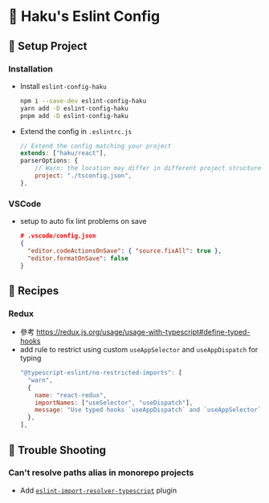 # 🍃 Haku's Eslint Config

## 🦴 Setup Project

### Installation

- Install `eslint-config-haku`

  ```bash
  npm i --save-dev eslint-config-haku
  yarn add -D eslint-config-haku
  pnpm add -D eslint-config-haku
  ```

- Extend the config in `.eslintrc.js`

  ```javascript
  // Extend the config matching your project
  extends: ["haku/react"],
  parserOptions: {
      // Warn: the location may differ in different project structure
      project: "./tsconfig.json",
  },
  ```

### VSCode

- setup to auto fix lint problems on save
  ```json
  # .vscode/config.json
  {
    "editor.codeActionsOnSave": { "source.fixAll": true },
    "editor.formatOnSave": false
  }
  ```

## 🥑 Recipes

### Redux

- 參考 https://redux.js.org/usage/usage-with-typescript#define-typed-hooks
- add rule to restrict using custom `useAppSelector` and `useAppDispatch` for typing
  ```javascript
  "@typescript-eslint/no-restricted-imports": [
    "warn",
    {
      name: "react-redux",
      importNames: ["useSelector", "useDispatch"],
      message: "Use typed hooks `useAppDispatch` and `useAppSelector` instead.",
    },
  ],
  ```

## 🍳 Trouble Shooting

### Can't resolve paths alias in monorepo projects

- Add [`eslint-import-resolver-typescript`](https://www.npmjs.com/package/eslint-import-resolver-typescript) plugin
